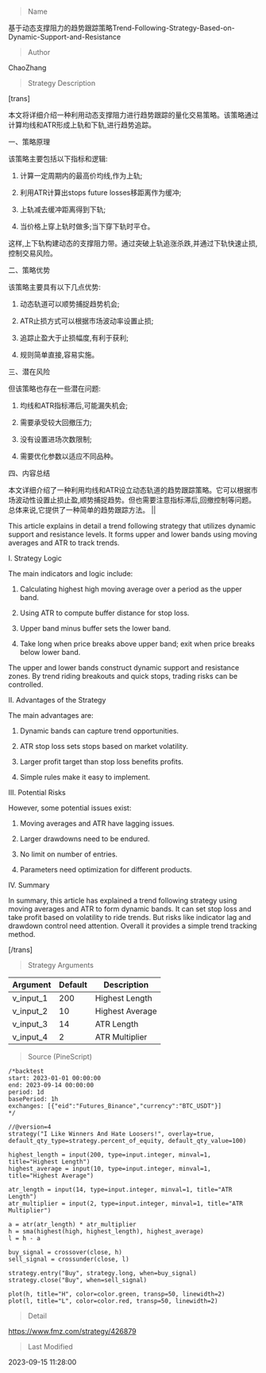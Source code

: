 
> Name

基于动态支撑阻力的趋势跟踪策略Trend-Following-Strategy-Based-on-Dynamic-Support-and-Resistance

> Author

ChaoZhang

> Strategy Description


[trans]  

本文将详细介绍一种利用动态支撑阻力进行趋势跟踪的量化交易策略。该策略通过计算均线和ATR形成上轨和下轨,进行趋势追踪。

一、策略原理

该策略主要包括以下指标和逻辑:

1. 计算一定周期内的最高价均线,作为上轨;

2. 利用ATR计算出stops future losses移距离作为缓冲;

3. 上轨减去缓冲距离得到下轨;

4. 当价格上穿上轨时做多;当下穿下轨时平仓。

这样,上下轨构建动态的支撑阻力带。通过突破上轨追涨杀跌,并通过下轨快速止损,控制交易风险。

二、策略优势

该策略主要具有以下几点优势:

1. 动态轨道可以顺势捕捉趋势机会;

2. ATR止损方式可以根据市场波动率设置止损;

3. 追踪止盈大于止损幅度,有利于获利;

4. 规则简单直接,容易实施。

三、潜在风险

但该策略也存在一些潜在问题:

1. 均线和ATR指标滞后,可能漏失机会;

2. 需要承受较大回撤压力;

3. 没有设置进场次数限制;

4. 需要优化参数以适应不同品种。

四、内容总结

本文详细介绍了一种利用均线和ATR设立动态轨道的趋势跟踪策略。它可以根据市场波动性设置止损止盈,顺势捕捉趋势。但也需要注意指标滞后,回撤控制等问题。总体来说,它提供了一种简单的趋势跟踪方法。
||

This article explains in detail a trend following strategy that utilizes dynamic support and resistance levels. It forms upper and lower bands using moving averages and ATR to track trends.

I. Strategy Logic

The main indicators and logic include:

1. Calculating highest high moving average over a period as the upper band.

2. Using ATR to compute buffer distance for stop loss.

3. Upper band minus buffer sets the lower band.

4. Take long when price breaks above upper band; exit when price breaks below lower band.

The upper and lower bands construct dynamic support and resistance zones. By trend riding breakouts and quick stops, trading risks can be controlled.

II. Advantages of the Strategy

The main advantages are:

1. Dynamic bands can capture trend opportunities. 

2. ATR stop loss sets stops based on market volatility.

3. Larger profit target than stop loss benefits profits. 

4. Simple rules make it easy to implement.

III. Potential Risks

However, some potential issues exist:

1. Moving averages and ATR have lagging issues. 

2. Larger drawdowns need to be endured.

3. No limit on number of entries.

4. Parameters need optimization for different products.

IV. Summary

In summary, this article has explained a trend following strategy using moving averages and ATR to form dynamic bands. It can set stop loss and take profit based on volatility to ride trends. But risks like indicator lag and drawdown control need attention. Overall it provides a simple trend tracking method.

[/trans]

> Strategy Arguments



|Argument|Default|Description|
|----|----|----|
|v_input_1|200|Highest Length|
|v_input_2|10|Highest Average|
|v_input_3|14|ATR Length|
|v_input_4|2|ATR Multiplier|


> Source (PineScript)

``` pinescript
/*backtest
start: 2023-01-01 00:00:00
end: 2023-09-14 00:00:00
period: 1d
basePeriod: 1h
exchanges: [{"eid":"Futures_Binance","currency":"BTC_USDT"}]
*/

//@version=4
strategy("I Like Winners And Hate Loosers!", overlay=true, default_qty_type=strategy.percent_of_equity, default_qty_value=100)

highest_length = input(200, type=input.integer, minval=1, title="Highest Length")
highest_average = input(10, type=input.integer, minval=1, title="Highest Average")

atr_length = input(14, type=input.integer, minval=1, title="ATR Length")
atr_multiplier = input(2, type=input.integer, minval=1, title="ATR Multiplier")

a = atr(atr_length) * atr_multiplier
h = sma(highest(high, highest_length), highest_average)
l = h - a

buy_signal = crossover(close, h)
sell_signal = crossunder(close, l)

strategy.entry("Buy", strategy.long, when=buy_signal)
strategy.close("Buy", when=sell_signal)

plot(h, title="H", color=color.green, transp=50, linewidth=2)
plot(l, title="L", color=color.red, transp=50, linewidth=2)

```

> Detail

https://www.fmz.com/strategy/426879

> Last Modified

2023-09-15 11:28:00
